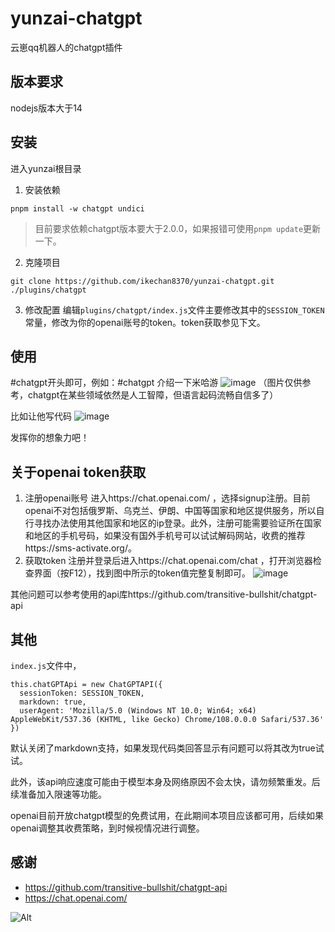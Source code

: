 # yunzai-chatgpt
云崽qq机器人的chatgpt插件
## 版本要求
nodejs版本大于14
## 安装
进入yunzai根目录
1. 安装依赖
```
pnpm install -w chatgpt undici
```
> 目前要求依赖chatgpt版本要大于2.0.0，如果报错可使用`pnpm update`更新一下。
2. 克隆项目
```
git clone https://github.com/ikechan8370/yunzai-chatgpt.git ./plugins/chatgpt
```
3. 修改配置
编辑`plugins/chatgpt/index.js`文件主要修改其中的`SESSION_TOKEN`常量，修改为你的openai账号的token。token获取参见下文。

## 使用
#chatgpt开头即可，例如：#chatgpt 介绍一下米哈游
![image](https://user-images.githubusercontent.com/21212372/205808552-a775cdea-0668-4273-865c-35c5d91ad37e.png)
（图片仅供参考，chatgpt在某些领域依然是人工智障，但语言起码流畅自信多了）

比如让他写代码
![image](https://user-images.githubusercontent.com/21212372/205810566-af10e141-1ab4-4629-998d-664eea3ad827.png)

发挥你的想象力吧！

## 关于openai token获取
1. 注册openai账号
进入https://chat.openai.com/ ，选择signup注册。目前openai不对包括俄罗斯、乌克兰、伊朗、中国等国家和地区提供服务，所以自行寻找办法使用其他国家和地区的ip登录。此外，注册可能需要验证所在国家和地区的手机号码，如果没有国外手机号可以试试解码网站，收费的推荐https://sms-activate.org/。
2. 获取token
注册并登录后进入https://chat.openai.com/chat ，打开浏览器检查界面（按F12），找到图中所示的token值完整复制即可。
![image](https://user-images.githubusercontent.com/21212372/205806905-a4bd2c47-0114-4815-85e4-ba63a10cf1b5.png)

其他问题可以参考使用的api库https://github.com/transitive-bullshit/chatgpt-api

## 其他
`index.js`文件中，
```
this.chatGPTApi = new ChatGPTAPI({
  sessionToken: SESSION_TOKEN,
  markdown: true,
  userAgent: 'Mozilla/5.0 (Windows NT 10.0; Win64; x64) AppleWebKit/537.36 (KHTML, like Gecko) Chrome/108.0.0.0 Safari/537.36'
})
```
默认关闭了markdown支持，如果发现代码类回答显示有问题可以将其改为true试试。

此外，该api响应速度可能由于模型本身及网络原因不会太快，请勿频繁重发。后续准备加入限速等功能。

openai目前开放chatgpt模型的免费试用，在此期间本项目应该都可用，后续如果openai调整其收费策略，到时候视情况进行调整。

## 感谢
* https://github.com/transitive-bullshit/chatgpt-api
* https://chat.openai.com/

![Alt](https://repobeats.axiom.co/api/embed/076d597ede41432208435f233d18cb20052fb90a.svg "Repobeats analytics image")
